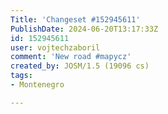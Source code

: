 ```yaml
---
Title: 'Changeset #152945611'
PublishDate: 2024-06-20T13:17:33Z
id: 152945611
user: vojtechzaboril
comment: 'New road #mapycz'
created_by: JOSM/1.5 (19096 cs)
tags:
- Montenegro

---
```

